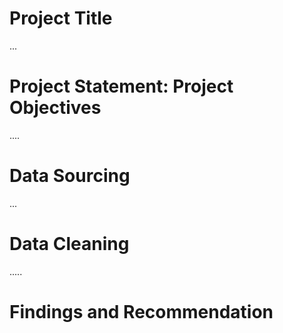 # Project Title


...
# Project Statement: Project Objectives



....
# Data Sourcing


...
# Data Cleaning



.....
# Findings and Recommendation
